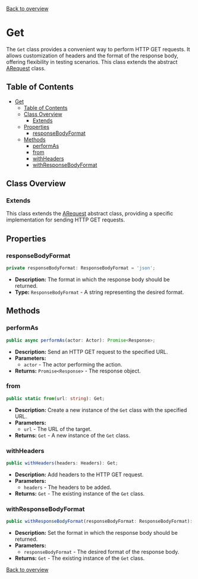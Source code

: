 [Back to overview]()

# Get

The `Get` class provides a convenient way to perform HTTP GET requests. It allows customization of headers and the format of the response body, offering flexibility in testing scenarios. This class extends the abstract [ARequest](a_request.md) class. 

## Table of Contents

- [Get](#get)
  - [Table of Contents](#table-of-contents)
  - [Class Overview](#class-overview)
    - [Extends](#extends)
  - [Properties](#properties)
    - [responseBodyFormat](#responsebodyformat)
  - [Methods](#methods)
    - [performAs](#performas)
    - [from](#from)
    - [withHeaders](#withheaders)
    - [withResponseBodyFormat](#withresponsebodyformat)

## Class Overview

### Extends

This class extends the [ARequest](a_request.md) abstract class, providing a specific implementation for sending HTTP GET requests.

## Properties

### responseBodyFormat

```typescript
private responseBodyFormat: ResponseBodyFormat = 'json';
```

- **Description:** The format in which the response body should be returned.
- **Type:** `ResponseBodyFormat` - A string representing the desired format.

## Methods

### performAs

```typescript
public async performAs(actor: Actor): Promise<Response>;
```

- **Description:** Send an HTTP GET request to the specified URL.
- **Parameters:**
  - `actor` - The actor performing the action.
- **Returns:** `Promise<Response>` - The response object.

### from

```typescript
public static from(url: string): Get;
```

- **Description:** Create a new instance of the `Get` class with the specified URL.
- **Parameters:**
  - `url` - The URL of the target.
- **Returns:** `Get` - A new instance of the `Get` class.

### withHeaders

```typescript
public withHeaders(headers: Headers): Get;
```

- **Description:** Add headers to the HTTP GET request.
- **Parameters:**
  - `headers` - The headers to be added.
- **Returns:** `Get` - The existing instance of the `Get` class.

### withResponseBodyFormat

```typescript
public withResponseBodyFormat(responseBodyFormat: ResponseBodyFormat): Get;
```

- **Description:** Set the format in which the response body should be returned.
- **Parameters:**
  - `responseBodyFormat` - The desired format of the response body.
- **Returns:** `Get` - The existing instance of the `Get` class.

[Back to overview]()
